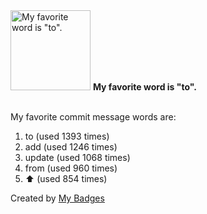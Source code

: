 <img src="https://github.com/my-badges/my-badges/blob/master/src/all-badges/favorite-word/favorite-word.png?raw=true" alt="My favorite word is &quot;to&quot;." title="My favorite word is &quot;to&quot;." width="128">
<strong>My favorite word is &quot;to&quot;.</strong>
<br><br>

My favorite commit message words are:

1. to (used 1393 times)
2. add (used 1246 times)
3. update (used 1068 times)
4. from (used 960 times)
5. :arrow_up: (used 854 times)


Created by <a href="https://github.com/my-badges/my-badges">My Badges</a>